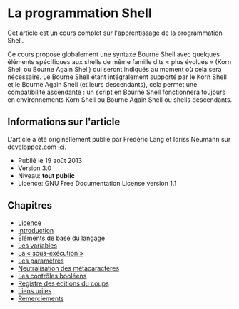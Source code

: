 # La programmation Shell

Cet article est un cours complet sur l'apprentissage de la programmation Shell.

Ce cours propose globalement une syntaxe Bourne Shell avec quelques éléments spécifiques aux shells de même famille dits « plus évolués » (Korn Shell ou Bourne Again Shell) qui seront indiqués au moment où cela sera nécessaire. Le Bourne Shell étant intégralement supporté par le Korn Shell et le Bourne Again Shell (et leurs descendants), cela permet une compatibilité ascendante : un script en Bourne Shell fonctionnera toujours en environnements Korn Shell ou Bourne Again Shell ou shells descendants.

## Informations sur l'article

L'article a été originellement publié par Frédéric Lang et Idriss Neumann sur developpez.com [ici](https://ineumann.developpez.com/tutoriels/linux/bash-bonnes-pratiques/).

* Publié le 19 août 2013
* Version 3.0
* Niveau: **tout public**
* Licence: GNU Free Documentation License version 1.1

## Chapitres

* [Licence](./1-licence.md)
* [Introduction](./2-introduction.md)
* [Éléments de base du langage](./3-elements-base.md)
* [Les variables](./4-variables.md)
* [La « sous-exécution »](./5-subshell.md)
* [Les paramètres](./6-parametres.md)
* [Neutralisation des métacaractères](./7-neutralisation-metacaracteres.md)
* [Les contrôles booléens](./8-booleens.md)
* [Registre des éditions du coups](./14-registre-edition.md)
* [Liens uriles](./15-liens-utiles.md)
* [Remerciements](./16-remerciements.md)
